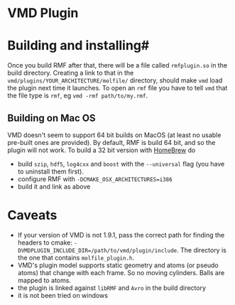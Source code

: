 # VMD Plugin #

# Building and installing#
Once you build RMF after that, there will be a file called `rmfplugin.so` in the build directory. Creating a link to that in the `vmd/plugins/YOUR_ARCHITECTURE/molfile/` directory, should make `vmd` load the plugin next time it launches. To open an `rmf` file you have to tell `vmd` that the file type is `rmf`, eg `vmd -rmf path/to/my.rmf`.

## Building on Mac OS ##
VMD doesn't seem to support 64 bit builds on MacOS (at least no usable pre-built ones are provided). By default, RMF is build 64 bit, and so the plugin will not work. To build a
32 bit version with [HomeBrew](http://brew.sh) do
- build `szip`, `hdf5`, `log4cxx` and `boost` with the `--universal` flag
  (you have to uninstall them first).
- configure RMF with `-DCMAKE_OSX_ARCHITECTURES=i386`
- build it and link as above


# Caveats #
- If your version of VMD is not 1.9.1, pass the correct path for finding the headers to cmake: `-DVMDPLUGIN_INCLUDE_DIR=/path/to/vmd/plugin/include`. The directory is the one that contains `molfile_plugin.h`.
- VMD's plugin model supports static geometry and atoms (or pseudo atoms) that change with each frame. So no moving cylinders. Balls are mapped to atoms.
- the plugin is linked against `libRMF` and `Avro` in the build directory
- it is not been tried on windows
